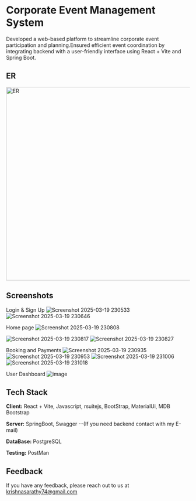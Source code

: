 
# Corporate Event Management System

Developed a web-based platform to streamline corporate event participation and planning.Ensured efficient event coordination by integrating backend with a user-friendly interface using React + Vite and Spring Boot.

## ER

 <img width="528" alt="ER" src="https://github.com/user-attachments/assets/6bbad38f-d0db-43c5-986e-f1f848de0eb7" />

 
 


## Screenshots
Login & Sign Up
![Screenshot 2025-03-19 230533](https://github.com/user-attachments/assets/835c1bb3-d458-4e64-bcc0-2af991a7d265)
![Screenshot 2025-03-19 230646](https://github.com/user-attachments/assets/ed962eb5-ffbc-4cda-a79e-57b2c02d0bc7)



Home page
![Screenshot 2025-03-19 230808](https://github.com/user-attachments/assets/52750a1d-0419-4ed6-a971-3d19dbb87af2)

![Screenshot 2025-03-19 230817](https://github.com/user-attachments/assets/3a0e5495-298f-4ea6-9750-e149984d4632)
![Screenshot 2025-03-19 230827](https://github.com/user-attachments/assets/afe19f46-51cf-4e82-aa3e-2820321d8436)


Booking and Payments
![Screenshot 2025-03-19 230935](https://github.com/user-attachments/assets/7fe7606e-083b-4c17-9218-6b517b2665e7)
![Screenshot 2025-03-19 230953](https://github.com/user-attachments/assets/a5696f8f-c8b7-4ce5-ad5c-be12d441a43e)
![Screenshot 2025-03-19 231006](https://github.com/user-attachments/assets/372d4827-bd1e-471b-a33c-df0c4cfc6921)
![Screenshot 2025-03-19 231018](https://github.com/user-attachments/assets/b12b9eb0-469c-4e4b-b546-74837813d47d)






User Dashboard
![image](https://github.com/user-attachments/assets/820eeb1e-58d9-43d6-88a7-b3d1f0a24dd5)












## Tech Stack

**Client:** React + Vite, Javascript, rsuitejs, BootStrap, MaterialUi, MDB Bootstrap

**Server:** SpringBoot, Swagger   --(If you need backend contact with my E-mail)

**DataBase:** PostgreSQL

**Testing:** PostMan


## Feedback

If you have any feedback, please reach out to us at krishnasarathy74@gmail.com

